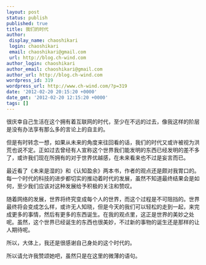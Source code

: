 ```yaml
---
layout: post
status: publish
published: true
title: 我们的时代
author:
 display_name: chaoshikari
 login: chaoshikari
 email: chaoshikari@gmail.com
 url: http://blog.ch-wind.com
author_login: chaoshikari
author_email: chaoshikari@gmail.com
author_url: http://blog.ch-wind.com
wordpress_id: 319
wordpress_url: http://www.ch-wind.com/?p=319
date: '2012-02-20 20:15:20 +0000'
date_gmt: '2012-02-20 12:15:20 +0000'
tags: []
---
```

很庆幸自己生活在这个拥有着互联网的时代，至少在不远的过去，像我这样的阶层是没有办法享有那么多的言论上的自主的。


但是有时转念一想，如果从未来的角度来往回看的话，我们的时代又或许被视为洪荒也说不定。正如过去曾经有人宣称这个世界我们能发明的东西已经发明的差不多了，或许我们现在所拥有的对于世界优越感，在未来看来也不过是妄言而已。


最近看了《未来是湿的》和《认知盈余》两本书，作者的观点还是颇对我胃口的。每一个时代的科技的进步都切实的推动着时代的发展，虽然不知道最终结果会是如何，至少我们应该对这种发展给予积极的关注和赞叹。


随着网络的发展，世界将终究变成每个人的世界，而这个过程是不可阻挡的。世界最终将会变成怎么样，或许无人知晓，但是今天的我们可以轻松的走到一起，来完成更多的事情，然后有更多的东西诞生。在我的观点里，这正是世界的美妙之处呢。虽然，这个世界已经诞生的东西也很美妙，不过新的事物的诞生还是那样的让人期待呢。


所以，大体上，我还是很感谢自己身处的这个时代的。


所以请允许我赞颂她吧，虽然只是在这里的微薄的语句。



